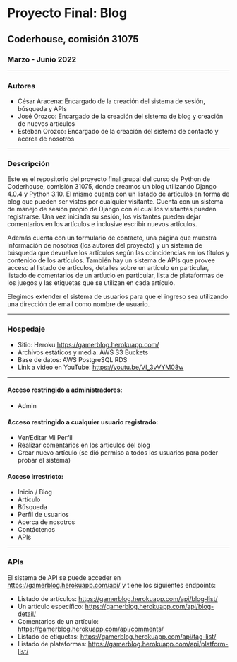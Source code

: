 # Proyecto Final: Blog
## Coderhouse, comisión 31075
### Marzo - Junio 2022

---
### Autores
* César Aracena: Encargado de la creación del sistema de sesión, búsqueda y APIs
* José Orozco: Encargado de la creación del sistema de blog y creación de nuevos artículos
* Esteban Orozco: Encargado de la creación del sistema de contacto y acerca de nosotros

---
### Descripción

Este es el repositorio del proyecto final grupal del curso de Python de Coderhouse, comisión 31075, donde creamos un blog utilizando Django 4.0.4 y Python 3.10. El mismo cuenta con un listado de artículos en forma de blog que pueden ser vistos por cualquier visitante. Cuenta con un sistema de manejo de sesión propio de Django con el cual los visitantes pueden registrarse. Una vez iniciada su sesión, los visitantes pueden dejar comentarios en los artículos e inclusive escribir nuevos artículos.

Además cuenta con un formulario de contacto, una página que muestra información de nosotros (los autores del proyecto) y un sistema de búsqueda que devuelve los artículos según las coincidencias en los títulos y contenido de los artículos. También hay un sistema de APIs que provee acceso al listado de artículos, detalles sobre un artículo en particular, listado de comentarios de un artíuclo en particular, lista de plataformas de los juegos y las etiquetas que se utilizan en cada artículo.

Elegimos extender el sistema de usuarios para que el ingreso sea utilizando una dirección de email como nombre de usuario.

---
### Hospedaje
* Sitio: Heroku https://gamerblog.herokuapp.com/
* Archivos estáticos y media: AWS S3 Buckets
* Base de datos: AWS PostgreSQL RDS
* Link a video en YouTube: https://youtu.be/VI_3vVYM08w

---
#### Acceso restringido a administradores:
- Admin

#### Acceso restringido a cualquier usuario registrado:
- Ver/Editar Mi Perfil
- Realizar comentarios en los articulos del blog
- Crear nuevo artículo (se dió permiso a todos los usuarios para poder probar el sistema)

#### Acceso irrestricto:
- Inicio / Blog
- Artículo
- Búsqueda
- Perfil de usuarios
- Acerca de nosotros
- Contáctenos
- APIs

---
### APIs

El sistema de API se puede acceder en https://gamerblog.herokuapp.com/api/ y tiene los siguientes endpoints:
- Listado de artículos: https://gamerblog.herokuapp.com/api/blog-list/
- Un artículo específico: https://gamerblog.herokuapp.com/api/blog-detail/<id del articulo>
- Comentarios de un artículo: https://gamerblog.herokuapp.com/api/comments/<id del articulo>
- Listado de etiquetas: https://gamerblog.herokuapp.com/api/tag-list/
- Listado de plataformas: https://gamerblog.herokuapp.com/api/platform-list/
